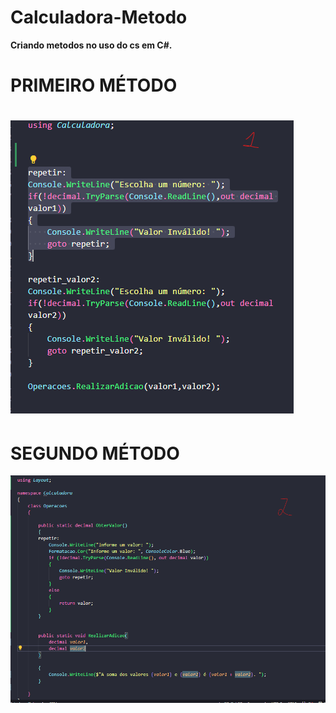 # Calculadora-Metodo
**Criando metodos no uso do cs em C#.**

# PRIMEIRO MÉTODO
![alt text](image.png)
=======
# SEGUNDO MÉTODO
![alt text](IMG/(2).png)

